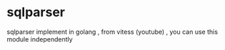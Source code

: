 # sqlparser
sqlparser implement in golang , from vitess (youtube) , you can use this module independently 
